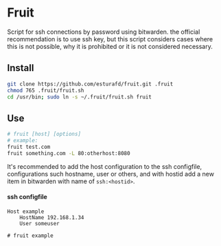 # Fruit

Script for ssh connections by password using bitwarden. the official recommendation is to use ssh key, but 
this script considers cases where this is not possible, why it is prohibited or it is not considered necessary.

## Install
```bash
git clone https://github.com/esturafd/fruit.git .fruit
chmod 765 .fruit/fruit.sh
cd /usr/bin; sudo ln -s ~/.fruit/fruit.sh fruit
```

## Use
```bash
# fruit [host] [options]
# example:
fruit test.com
fruit something.com -L 80:otherhost:8080
```

It's recommended to add the host configuration to the ssh configfile, configurations such hostname, user or others, 
and with hostid add a new item in bitwarden with name of `ssh:<hostid>`.

#### ssh configfile
```
Host example
    HostName 192.168.1.34
    User someuser

# fruit example
```